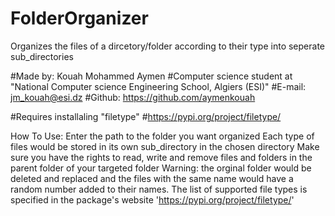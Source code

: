 # FolderOrganizer
Organizes the files of a dircetory/folder according to their type into seperate sub_directories

#Made by: Kouah Mohammed Aymen
#Computer science student at "National Computer science Engineering School, Algiers (ESI)"
#E-mail: jm_kouah@esi.dz
#Github: https://github.com/aymenkouah

#Requires installaling "filetype"
#https://pypi.org/project/filetype/

How To Use:
  Enter the path to the folder you want organized
  Each type of files would be stored in its own sub_directory in the chosen directory
  Make sure you have the rights to read, write and remove files and folders in the parent folder of your targeted folder
  Warning: the orginal folder would be deleted and replaced and the files with the same name would have a random number added to their names. The list of supported file types is specified in the package's website 'https://pypi.org/project/filetype/'
